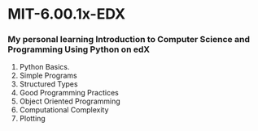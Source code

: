 # MIT-6.00.1x-EDX
### My personal learning Introduction to Computer Science and Programming Using Python on edX
1. Python Basics.
2. Simple Programs
3. Structured Types
4. Good Programming Practices
5. Object Oriented Programming
6. Computational Complexity
7. Plotting
